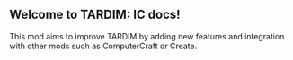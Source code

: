 ## Welcome to TARDIM: IC docs!
This mod aims to improve TARDIM by adding new features and integration with other mods such as ComputerCraft or Create.

